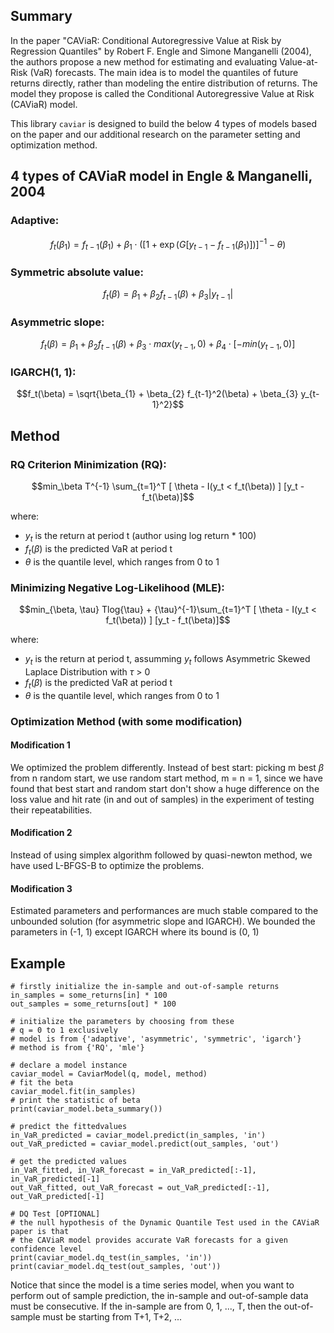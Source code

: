 ## Summary
In the paper "CAViaR: Conditional Autoregressive Value at Risk by Regression Quantiles" by Robert F. Engle and Simone Manganelli (2004), the authors propose a new method for estimating and evaluating Value-at-Risk (VaR) forecasts. The main idea is to model the quantiles of future returns directly, rather than modeling the entire distribution of returns. The model they propose is called the Conditional Autoregressive Value at Risk (CAViaR) model.

This library `caviar` is designed to build the below 4 types of models based on the paper and our additional research on the parameter setting and optimization method.

## 4 types of CAViaR model in Engle & Manganelli, 2004
### Adaptive:
$$f_{t}(\beta_{1}) = f_{t-1}(\beta_{1}) + \beta_{1} \cdot ([1 + \exp(G[y_{t-1} - f_{t-1}(\beta_{1})])]^{-1} - \theta )$$

### Symmetric absolute value:
$$f_t(\beta) = \beta_{1} + \beta_{2} f_{t-1}(\beta) + \beta_{3} |y_{t-1}|$$

### Asymmetric slope:
$$f_t(\beta) = \beta_{1} + \beta_{2} f_{t-1}(\beta) + \beta_{3} \cdot max(y_{t-1}, 0) + \beta_{4} \cdot [-min(y_{t-1}, 0)]$$

### IGARCH(1, 1):
$$f_t(\beta) = \sqrt{\beta_{1} + \beta_{2} f_{t-1}^2(\beta) + \beta_{3} y_{t-1}^2}$$

## Method
### RQ Criterion Minimization (RQ):
$$min_\beta T^{-1} \sum_{t=1}^T [ \theta - I(y_t < f_t(\beta)) ] [y_t - f_t(\beta)]$$

where:
- $y_t$ is the return at period t (author using log return * 100)
- $f_t(\beta)$ is the predicted VaR at period t
- $\theta$ is the quantile level, which ranges from 0 to 1

### Minimizing Negative Log-Likelihood (MLE):
$$min_{\beta, \tau} Tlog{\tau} + {\tau}^{-1}\sum_{t=1}^T [ \theta - I(y_t < f_t(\beta)) ] [y_t - f_t(\beta)]$$

where:
- $y_t$ is the return at period t, assumming $y_t$ follows Asymmetric Skewed Laplace Distribution with $\tau$ > 0
- $f_t(\beta)$ is the predicted VaR at period t
- $\theta$ is the quantile level, which ranges from 0 to 1

### Optimization Method (with some modification)
#### Modification 1
We optimized the problem differently. Instead of best start: picking m best $\beta$ from n random start, we use random start method, m = n = 1, since we have found that best start and random start don't show a huge difference on the loss value and hit rate (in and out of samples) in the experiment of testing their repeatabilities.
#### Modification 2
Instead of using simplex algorithm followed by quasi-newton method, we have used L-BFGS-B to optimize the problems.
#### Modification 3
Estimated parameters and performances are much stable compared to the unbounded solution (for asymmetric slope and IGARCH).
We bounded the parameters in (-1, 1) except IGARCH where its bound is (0, 1)

## Example
```
# firstly initialize the in-sample and out-of-sample returns
in_samples = some_returns[in] * 100
out_samples = some_returns[out] * 100

# initialize the parameters by choosing from these
# q = 0 to 1 exclusively
# model is from {'adaptive', 'asymmetric', 'symmetric', 'igarch'}
# method is from {'RQ', 'mle'}

# declare a model instance
caviar_model = CaviarModel(q, model, method)
# fit the beta
caviar_model.fit(in_samples)
# print the statistic of beta
print(caviar_model.beta_summary())

# predict the fittedvalues
in_VaR_predicted = caviar_model.predict(in_samples, 'in')
out_VaR_predicted = caviar_model.predict(out_samples, 'out')

# get the predicted values
in_VaR_fitted, in_VaR_forecast = in_VaR_predicted[:-1], in_VaR_predicted[-1]
out_VaR_fitted, out_VaR_forecast = out_VaR_predicted[:-1], out_VaR_predicted[-1]

# DQ Test [OPTIONAL]
# the null hypothesis of the Dynamic Quantile Test used in the CAViaR paper is that
# the CAViaR model provides accurate VaR forecasts for a given confidence level
print(caviar_model.dq_test(in_samples, 'in'))
print(caviar_model.dq_test(out_samples, 'out'))
```

Notice that since the model is a time series model, when you want to perform out of sample prediction, the in-sample and out-of-sample data must be consecutive. If the in-sample are from 0, 1, ..., T, then the out-of-sample must be starting from T+1, T+2, ...
